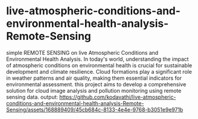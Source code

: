 # live-atmospheric-conditions-and-environmental-health-analysis-Remote-Sensing
simple REMOTE SENSING on live Atmospheric Conditions and Environmental Health Analysis.
In today's world, understanding the impact of atmospheric conditions on environmental health is crucial for sustainable development and climate resilience. Cloud formations play a significant role in weather patterns and air quality, making them essential indicators for environmental assessment. this project aims to develop a comprehensive solution for cloud image analysis and pollution monitoring using remote sensing data.
output:
https://github.com/kodavathi/live-atmospheric-conditions-and-environmental-health-analysis-Remote-Sensing/assets/168889409/45cb684c-8133-4e4e-9768-b3051e9e971b
